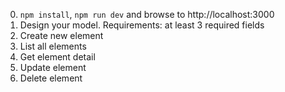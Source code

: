 0. `npm install`, `npm run dev` and browse to http://localhost:3000
1. Design your model. Requirements: at least 3 required fields
2. Create new element
3. List all elements
4. Get element detail
5. Update element
6. Delete element
